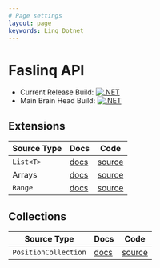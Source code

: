 ```yaml
---
# Page settings
layout: page
keywords: Linq Dotnet
---
```


# Faslinq API

* Current Release Build: [![.NET](https://github.com/gatewayprogrammingschool/Faslinq/actions/workflows/dotnet.yml/badge.svg?event=release)](https://github.com/gatewayprogrammingschool/Faslinq/actions/workflows/dotnet.yml)
* Main Brain Head Build: [![.NET](https://github.com/gatewayprogrammingschool/Faslinq/actions/workflows/dotnet.yml/badge.svg)](https://github.com/gatewayprogrammingschool/Faslinq/actions/workflows/dotnet.yml)

## Extensions

| Source Type | Docs | Code |
|---|---|---|
| `List<T>` | [docs](list) | [source](https://github.com/gatewayprogrammingschool/Faslinq/blob/main/Faslinq/ListExtensions.cs) |
| Arrays | [docs](array) | [source](https://github.com/gatewayprogrammingschool/Faslinq/blob/main/Faslinq/ArrayExtensions.cs) |
| `Range` | [docs](range) | [source](https://github.com/gatewayprogrammingschool/Faslinq/blob/main/Faslinq/RangeExtensions.cs) |

## Collections

| Source Type | Docs | Code |
|---|---|---|
| `PositionCollection` | [docs](position-collection) | [source](https://github.com/gatewayprogrammingschool/Faslinq/blob/main/Faslinq/PositionCollection.cs) |
